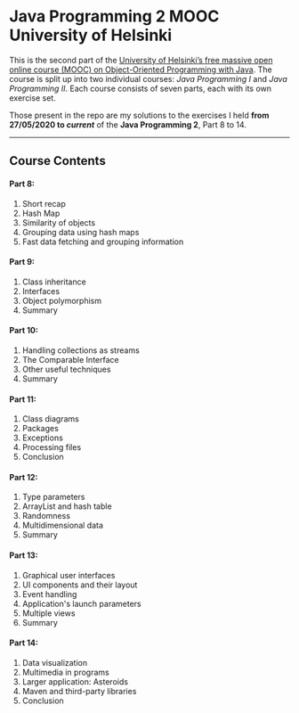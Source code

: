 # Java Programming 2 MOOC University of Helsinki
 
This is the second part of the [University of Helsinki’s free massive open online course (MOOC) on Object-Oriented Programming with Java](https://java-programming.mooc.fi/).
The course is split up into two individual courses: *Java Programming I* and *Java Programming II*. Each course consists of seven parts, each with its own exercise set.

Those present in the repo are my solutions to the exercises I held **from 27/05/2020 to _current_** of the **Java Programming 2**, Part 8 to 14.

-------------------------------------------------------------------
## Course Contents ##

#### Part 8:
 1. Short recap
 2. Hash Map
 3. Similarity of objects
 4. Grouping data using hash maps
 5. Fast data fetching and grouping information
 
#### Part 9:
 1. Class inheritance
 2. Interfaces
 3. Object polymorphism
 4. Summary
 
#### Part 10:
 1. Handling collections as streams
 2. The Comparable Interface
 3. Other useful techniques
 4. Summary
 
#### Part 11:
 1. Class diagrams
 2. Packages
 3. Exceptions
 4. Processing files
 5. Conclusion 
 
#### Part 12:
 1. Type parameters
 2. ArrayList and hash table
 3. Randomness
 4. Multidimensional data
 5. Summary
 
#### Part 13:
 1. Graphical user interfaces
 2. UI components and their layout
 3. Event handling
 4. Application's launch parameters
 5. Multiple views
 6. Summary
 
#### Part 14:
 1. Data visualization
 2. Multimedia in programs
 3. Larger application: Asteroids
 4. Maven and third-party libraries
 5. Conclusion
